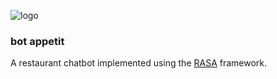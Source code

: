 ![logo](https://drive.google.com/uc?export=view&id=11Q_QjS40e-Z_WNNVC5Jn0jBwgrleiIAB)

### bot appetit

A restaurant chatbot implemented using the [RASA](https://rasa.com/) framework.
